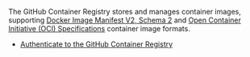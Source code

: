 The GitHub Container Registry stores and manages container images, supporting [Docker Image Manifest V2, Schema 2](https://docs.docker.com/registry/spec/manifest-v2-2/) and [Open Container Initiative (OCI) Specifications](https://github.com/opencontainers/image-spec) container image formats.

- [Authenticate to the GitHub Container Registry](../Notes/Authenticate%20to%20the%20GitHub%20Container%20Registry.md)